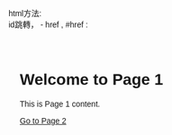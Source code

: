 html方法:  
id跳轉，<a> - href ,
#href :

<!DOCTYPE html>
<html lang="en">
<head>
  <meta charset="UTF-8">
  <meta name="viewport" content="width=device-width, initial-scale=1.0">
  <title>Control Page Redirect with ID</title>
  <style>
    body {
      font-family: Arial, sans-serif;
    }
    .container {
      max-width: 600px;
      margin: 0 auto;
      padding: 20px;
    }
    .hidden {
      display: none;
    }
  </style>
</head>
<body>
  <div class="container">
    <div id="page1" class="page">
      <h1>Welcome to Page 1</h1>
      <p>This is Page 1 content.</p>
      <a href="#page2">Go to Page 2</a>
    </div>
    <div id="page2" class="page hidden">
      <h1>Welcome to Page 2</h1>
      <p>This is Page 2 content.</p>
      <a href="#page1">Go to Page 1</a>
      <a href="#page3">Go to Page 3</a>
    </div>
    <div id="page3" class="page hidden">
      <h1>Welcome to Page 3</h1>
      <p>This is Page 3 content.</p>
      <a href="#page1">Go to Page 1</a>
    </div>
  </div>

  <script>
    document.addEventListener('DOMContentLoaded', function() {
      // 获取所有页面元素
      const pages = document.querySelectorAll('.page');

      // 遍历所有页面元素
      pages.forEach(page => {
        // 监听每个页面中的链接点击事件
        page.querySelectorAll('a').forEach(link => {
          link.addEventListener('click', function(event) {
            // 阻止默认链接行为
            event.preventDefault();

            // 获取目标页面的 ID
            const targetId = this.getAttribute('href').substring(1);

            // 隐藏所有页面
            pages.forEach(page => {
              page.classList.add('hidden');
            });

            // 显示目标页面
            document.getElementById(targetId).classList.remove('hidden');
          });
        });
      });
    });
  </script>
</body>
</html>
